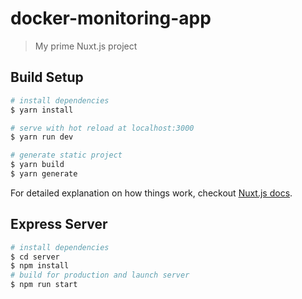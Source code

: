 # docker-monitoring-app

> My prime Nuxt.js project

## Build Setup

``` bash
# install dependencies
$ yarn install

# serve with hot reload at localhost:3000
$ yarn run dev

# generate static project
$ yarn build
$ yarn generate
```

For detailed explanation on how things work, checkout [Nuxt.js docs](https://nuxtjs.org).

## Express Server

``` bash
# install dependencies
$ cd server
$ npm install
# build for production and launch server
$ npm run start
```